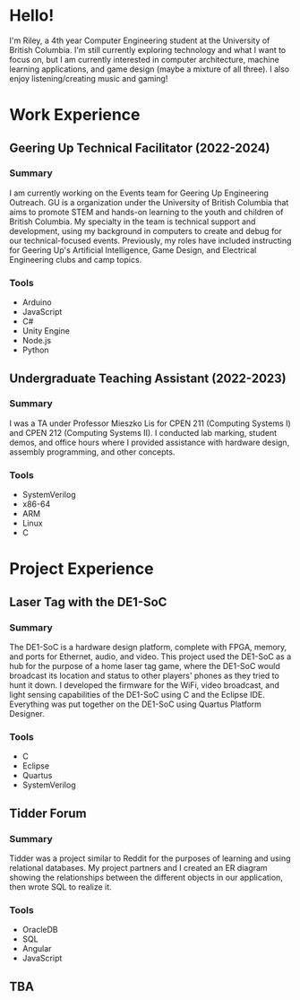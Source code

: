 # Hello!
I'm Riley, a 4th year Computer Engineering student at the University of British Columbia. I'm still currently exploring technology and what I want to focus on, but I am currently interested in computer architecture, machine learning applications, and game design (maybe a mixture of all three). I also enjoy listening/creating music and gaming!

# Work Experience

## Geering Up Technical Facilitator (2022-2024)
### Summary
I am currently working on the Events team for Geering Up Engineering Outreach. GU is a organization under the University of British Columbia that aims to promote STEM and hands-on learning to the youth and children of British Columbia. My specialty in the team is technical support and development, using my background in computers to create and debug for our technical-focused events. Previously, my roles have included instructing for Geering Up's Artificial Intelligence, Game Design, and Electrical Engineering clubs and camp topics.
### Tools
- Arduino
- JavaScript
- C#
- Unity Engine
- Node.js
- Python

## Undergraduate Teaching Assistant (2022-2023)
### Summary
I was a TA under Professor Mieszko Lis for CPEN 211 (Computing Systems I) and CPEN 212 (Computing Systems II). I conducted lab marking, student demos, and office hours where I provided assistance with hardware design, assembly programming, and other concepts.
### Tools
- SystemVerilog
- x86-64
- ARM
- Linux
- C

# Project Experience

## Laser Tag with the DE1-SoC
### Summary
The DE1-SoC is a hardware design platform, complete with FPGA, memory, and ports for Ethernet, audio, and video. This project used the DE1-SoC as a hub for the purpose of a home laser tag game, where the DE1-SoC would broadcast its location and status to other players' phones as they tried to hunt it down. I developed the firmware for the WiFi, video broadcast, and light sensing capabilities of the DE1-SoC using C and the Eclipse IDE. Everything was put together on the DE1-SoC using Quartus Platform Designer. 
### Tools
- C
- Eclipse
- Quartus
- SystemVerilog

## Tidder Forum
### Summary
Tidder was a project similar to Reddit for the purposes of learning and using relational databases. My project partners and I created an ER diagram showing the relationships between the different objects in our application, then wrote SQL to realize it.
### Tools
- OracleDB
- SQL
- Angular
- JavaScript

## TBA

